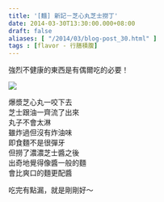 ```yaml
---
title: '[麵] 新記－芝心丸芝士撈丁'
date: 2014-03-30T13:30:00.000+08:00
draft: false
aliases: [ "/2014/03/blog-post_30.html" ]
tags : [flavor - 行膳積腹]
---
```


強烈不健康的東西是有偶爾吃的必要！  

![](/images/sunkee.jpg)

爆漿芝心丸一咬下去  
芝士跟油一齊流了出來  
丸子不會太淋  
雖炸過但沒有炸油味  
即食麵不是很彈牙  
但撈了濃濃芝士醬之後  
出奇地覺得像醬一般的麵  
會比爽口的麵更配醬  
  
吃完有點漏，就是剛剛好～
